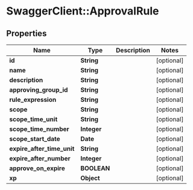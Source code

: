# SwaggerClient::ApprovalRule

## Properties
Name | Type | Description | Notes
------------ | ------------- | ------------- | -------------
**id** | **String** |  | [optional] 
**name** | **String** |  | [optional] 
**description** | **String** |  | [optional] 
**approving_group_id** | **String** |  | [optional] 
**rule_expression** | **String** |  | [optional] 
**scope** | **String** |  | [optional] 
**scope_time_unit** | **String** |  | [optional] 
**scope_time_number** | **Integer** |  | [optional] 
**scope_start_date** | **Date** |  | [optional] 
**expire_after_time_unit** | **String** |  | [optional] 
**expire_after_number** | **Integer** |  | [optional] 
**approve_on_expire** | **BOOLEAN** |  | [optional] 
**xp** | **Object** |  | [optional] 


